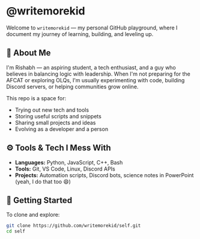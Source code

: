 # @writemorekid 

Welcome to `writemorekid` — my personal GitHub playground, where I document my journey of learning, building, and leveling up. 

## 🧠 About Me

I'm Rishabh — an aspiring student, a tech enthusiast, and a guy who believes in balancing logic with leadership. When I'm not preparing for the AFCAT or exploring OLQs, I'm usually experimenting with code, building Discord servers, or helping communities grow online.

This repo is a space for:
- Trying out new tech and tools
- Storing useful scripts and snippets
- Sharing small projects and ideas
- Evolving as a developer and a person

## ⚙️ Tools & Tech I Mess With

- **Languages:** Python, JavaScript, C++, Bash
- **Tools:** Git, VS Code, Linux, Discord APIs
- **Projects:** Automation scripts, Discord bots, science notes in PowerPoint (yeah, I do that too 😄)

## 🚀 Getting Started

To clone and explore:

```bash
git clone https://github.com/writemorekid/self.git
cd self
